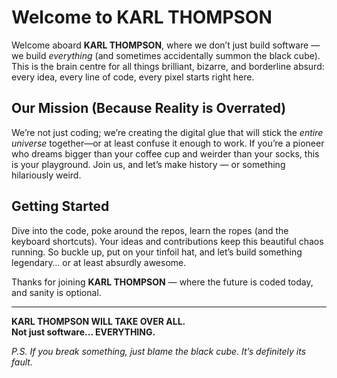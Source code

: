 # Welcome to KARL THOMPSON

Welcome aboard **KARL THOMPSON**, where we don’t just build software — we build *everything* (and sometimes accidentally summon the black cube). This is the brain centre for all things brilliant, bizarre, and borderline absurd: every idea, every line of code, every pixel starts right here.

## Our Mission (Because Reality is Overrated)

We’re not just coding; we’re creating the digital glue that will stick the *entire universe* together—or at least confuse it enough to work. If you’re a pioneer who dreams bigger than your coffee cup and weirder than your socks, this is your playground. Join us, and let’s make history — or something hilariously weird.

## Getting Started

Dive into the code, poke around the repos, learn the ropes (and the keyboard shortcuts). Your ideas and contributions keep this beautiful chaos running. So buckle up, put on your tinfoil hat, and let’s build something legendary… or at least absurdly awesome.

Thanks for joining **KARL THOMPSON** — where the future is coded today, and sanity is optional.

---

**KARL THOMPSON WILL TAKE OVER ALL.  
Not just software... EVERYTHING.**

*P.S. If you break something, just blame the black cube. It’s definitely its fault.*
